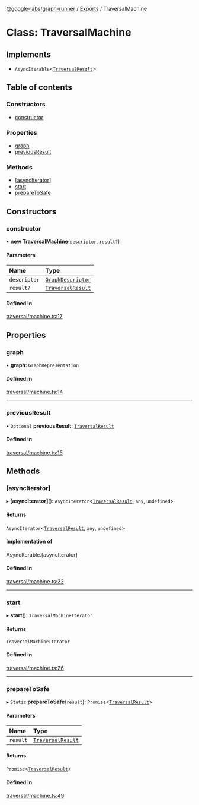 [@google-labs/graph-runner](../README.md) / [Exports](../modules.md) / TraversalMachine

# Class: TraversalMachine

## Implements

- `AsyncIterable`<[`TraversalResult`](../interfaces/TraversalResult.md)\>

## Table of contents

### Constructors

- [constructor](TraversalMachine.md#constructor)

### Properties

- [graph](TraversalMachine.md#graph)
- [previousResult](TraversalMachine.md#previousresult)

### Methods

- [[asyncIterator]](TraversalMachine.md#[asynciterator])
- [start](TraversalMachine.md#start)
- [prepareToSafe](TraversalMachine.md#preparetosafe)

## Constructors

### constructor

• **new TraversalMachine**(`descriptor`, `result?`)

#### Parameters

| Name | Type |
| :------ | :------ |
| `descriptor` | [`GraphDescriptor`](../modules.md#graphdescriptor) |
| `result?` | [`TraversalResult`](../interfaces/TraversalResult.md) |

#### Defined in

[traversal/machine.ts:17](https://github.com/Chizobaonorh/labs-prototypes/blob/66eed2a/seeds/graph-runner/src/traversal/machine.ts#L17)

## Properties

### graph

• **graph**: `GraphRepresentation`

#### Defined in

[traversal/machine.ts:14](https://github.com/Chizobaonorh/labs-prototypes/blob/66eed2a/seeds/graph-runner/src/traversal/machine.ts#L14)

___

### previousResult

• `Optional` **previousResult**: [`TraversalResult`](../interfaces/TraversalResult.md)

#### Defined in

[traversal/machine.ts:15](https://github.com/Chizobaonorh/labs-prototypes/blob/66eed2a/seeds/graph-runner/src/traversal/machine.ts#L15)

## Methods

### [asyncIterator]

▸ **[asyncIterator]**(): `AsyncIterator`<[`TraversalResult`](../interfaces/TraversalResult.md), `any`, `undefined`\>

#### Returns

`AsyncIterator`<[`TraversalResult`](../interfaces/TraversalResult.md), `any`, `undefined`\>

#### Implementation of

AsyncIterable.[asyncIterator]

#### Defined in

[traversal/machine.ts:22](https://github.com/Chizobaonorh/labs-prototypes/blob/66eed2a/seeds/graph-runner/src/traversal/machine.ts#L22)

___

### start

▸ **start**(): `TraversalMachineIterator`

#### Returns

`TraversalMachineIterator`

#### Defined in

[traversal/machine.ts:26](https://github.com/Chizobaonorh/labs-prototypes/blob/66eed2a/seeds/graph-runner/src/traversal/machine.ts#L26)

___

### prepareToSafe

▸ `Static` **prepareToSafe**(`result`): `Promise`<[`TraversalResult`](../interfaces/TraversalResult.md)\>

#### Parameters

| Name | Type |
| :------ | :------ |
| `result` | [`TraversalResult`](../interfaces/TraversalResult.md) |

#### Returns

`Promise`<[`TraversalResult`](../interfaces/TraversalResult.md)\>

#### Defined in

[traversal/machine.ts:49](https://github.com/Chizobaonorh/labs-prototypes/blob/66eed2a/seeds/graph-runner/src/traversal/machine.ts#L49)
